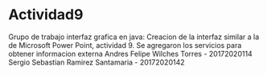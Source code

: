 # Actividad9
Grupo de trabajo interfaz grafica en java: Creacion de la interfaz similar a la de Microsoft Power Point, actividad 9.
Se agregaron los servicios para obtener informacion externa
Andres Felipe Wilches Torres - 20172020114
Sergio Sebastian Ramirez Santamaria - 20172020142
